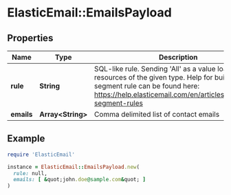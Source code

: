 # ElasticEmail::EmailsPayload

## Properties

| Name | Type | Description | Notes |
| ---- | ---- | ----------- | ----- |
| **rule** | **String** | SQL-like rule. Sending &#39;All&#39; as a value loads all resources of the given type. Help for building a segment rule can be found here: https://help.elasticemail.com/en/articles/5162182-segment-rules | [optional] |
| **emails** | **Array&lt;String&gt;** | Comma delimited list of contact emails | [optional] |

## Example

```ruby
require 'ElasticEmail'

instance = ElasticEmail::EmailsPayload.new(
  rule: null,
  emails: [ &quot;john.doe@sample.com&quot; ]
)
```

